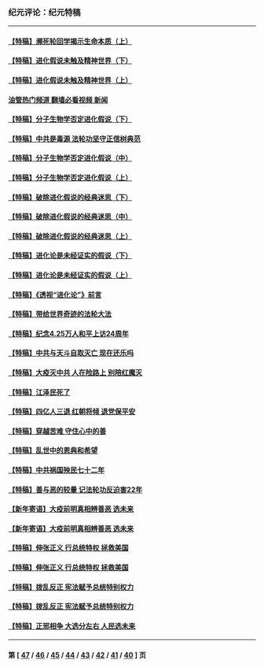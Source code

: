 ### 纪元评论：纪元特稿
---
#### [【特稿】濒死轮回学揭示生命本质（上）](../../pages/nsc424/n14056006.md?09010330) 
#### [【特稿】进化假说未触及精神世界（下）](../../pages/nsc424/n14048707.md?09010330) 
#### [【特稿】进化假说未触及精神世界（上）](../../pages/nsc424/n14042113.md?09010330) 
#### [油管热门频道 翻墙必看视频 新闻](ok?09010330)
#### [【特稿】分子生物学否定进化假说（下）](../../pages/nsc424/n14038267.md?09010330) 
#### [【特稿】中共是毒源 法轮功坚守正信树典范](../../pages/nsc424/n14037281.md?09010330) 
#### [【特稿】分子生物学否定进化假说（中）](../../pages/nsc424/n14035548.md?09010330) 
#### [【特稿】分子生物学否定进化假说（上）](../../pages/nsc424/n14032398.md?09010330) 
#### [【特稿】破除进化假说的经典迷思（下）](../../pages/nsc424/n14029015.md?09010330) 
#### [【特稿】破除进化假说的经典迷思（中）](../../pages/nsc424/n14027341.md?09010330) 
#### [【特稿】破除进化假说的经典迷思（上）](../../pages/nsc424/n14024749.md?09010330) 
#### [【特稿】进化论是未经证实的假说（下）](../../pages/nsc424/n14022170.md?09010330) 
#### [【特稿】进化论是未经证实的假说（上）](../../pages/nsc424/n14020737.md?09010330) 
#### [【特稿】《透视“进化论”》前言](../../pages/nsc424/n14019941.md?09010330) 
#### [【特稿】带给世界奇迹的法轮大法](../../pages/nsc424/n13994132.md?09010330) 
#### [【特稿】纪念4.25万人和平上访24周年](../../pages/nsc424/n13980883.md?09010330) 
#### [【特稿】中共与天斗自取灭亡 现在还乐吗](../../pages/nsc424/n13897482.md?09010330) 
#### [【特稿】大疫灭中共 人在险路上 别陪红魔灭](../../pages/nsc424/n13890697.md?09010330) 
#### [【特稿】江泽民死了](../../pages/nsc424/n13876300.md?09010330) 
#### [【特稿】四亿人三退 红朝将倾 退党保平安](../../pages/nsc424/n13794378.md?09010330) 
#### [【特稿】穿越苦难 守住心中的善](../../pages/nsc424/n13784979.md?09010330) 
#### [【特稿】乱世中的恩典和希望](../../pages/nsc424/n13734687.md?09010330) 
#### [【特稿】中共祸国殃民七十二年](../../pages/nsc424/n13272607.md?09010330) 
#### [【特稿】善与恶的较量 记法轮功反迫害22年](../../pages/nsc424/n13086597.md?09010330) 
#### [【新年寄语】大疫前明真相辨善恶 选未来](../../pages/nsc424/n12660855.md?09010330) 
#### [【新年寄语】大疫前明真相辨善恶 选未来](../../pages/nsc424/n12660855.md?09010330) 
#### [【特稿】伸张正义 行总统特权 拯救美国](../../pages/nsc424/n12616806.md?09010330) 
#### [【特稿】伸张正义 行总统特权 拯救美国](../../pages/nsc424/n12616806.md?09010330) 
#### [【特稿】拨乱反正 宪法赋予总统特别权力](../../pages/nsc424/n12598306.md?09010330) 
#### [【特稿】拨乱反正 宪法赋予总统特别权力](../../pages/nsc424/n12598306.md?09010330) 
#### [【特稿】正邪相争 大选分左右 人民选未来](../../pages/nsc424/n12545208.md?09010330) 

---
#### 第 [ [47](./47.md?09010330) / [46](./46.md?09010330) / [45](./45.md?09010330) / [44](./44.md?09010330) / [43](./43.md?09010330) / [42](./42.md?09010330) / [41](./41.md?09010330) / [40](./40.md?09010330) ] 页
